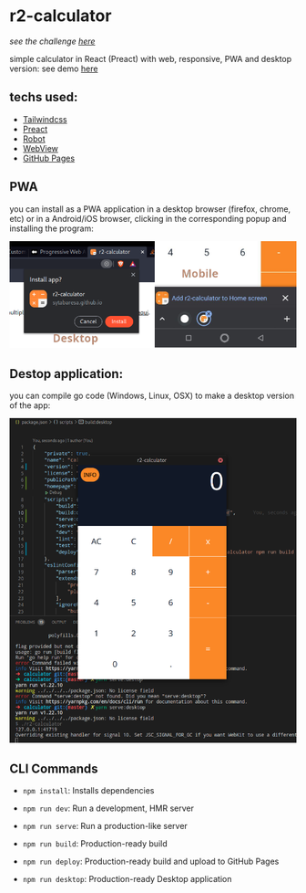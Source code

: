 # r2-calculator

*see the challenge [here](./challenge.md)*

simple calculator in React (Preact) with web, responsive, PWA and desktop version: see demo [here](https://sytabaresa.github.io/r2-calculator/)

## techs used:
- [Tailwindcss](https://tailwindcss.com/)
- [Preact](https://preactjs.com/)
- [Robot](https://thisrobot.life/)
- [WebView](https://github.com/WebView/webview)
- [GitHub Pages](https://pages.github.com/)


## PWA

you can install as a PWA application in a desktop browser (firefox, chrome, etc) or in a Android/iOS browser, clicking in the corresponding popup and installing the program:

![pwa](./images/pwa.png)

## Destop application:

you can compile go code (Windows, Linux, OSX) to make a desktop version of the app:

![destop-image](./images/desktop.png)

## CLI Commands
*   `npm install`: Installs dependencies

*   `npm run dev`: Run a development, HMR server

*   `npm run serve`: Run a production-like server

*   `npm run build`: Production-ready build

+   `npm run deploy`: Production-ready build and upload to GitHub Pages

+   `npm run desktop`: Production-ready Desktop application

<!-- *   `npm run lint`: Pass TypeScript files using ESLint -->

<!-- *   `npm run test`: Run Jest and Enzyme with
    [`enzyme-adapter-preact-pure`](https://github.com/preactjs/enzyme-adapter-preact-pure) for
    your tests -->


<!-- For detailed explanation on how things work, checkout the [CLI Readme](https://github.com/developit/preact-cli/blob/master/README.md). -->
